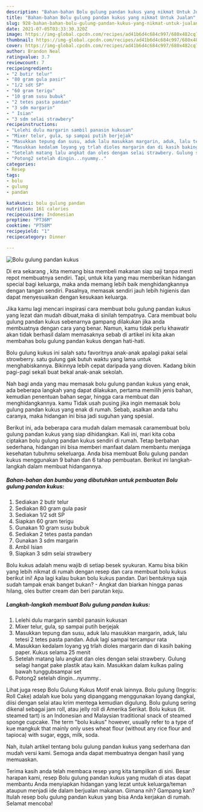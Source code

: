 ```yaml
---
description: "Bahan-bahan Bolu gulung pandan kukus yang nikmat Untuk Jualan"
title: "Bahan-bahan Bolu gulung pandan kukus yang nikmat Untuk Jualan"
slug: 928-bahan-bahan-bolu-gulung-pandan-kukus-yang-nikmat-untuk-jualan
date: 2021-07-05T03:33:30.320Z
image: https://img-global.cpcdn.com/recipes/ad41b6d4c684c997/680x482cq70/bolu-gulung-pandan-kukus-foto-resep-utama.jpg
thumbnail: https://img-global.cpcdn.com/recipes/ad41b6d4c684c997/680x482cq70/bolu-gulung-pandan-kukus-foto-resep-utama.jpg
cover: https://img-global.cpcdn.com/recipes/ad41b6d4c684c997/680x482cq70/bolu-gulung-pandan-kukus-foto-resep-utama.jpg
author: Brandon Neal
ratingvalue: 3.7
reviewcount: 7
recipeingredient:
- "2 butir telur"
- "80 gram gula pasir"
- "1/2 sdt SP"
- "60 gram terigu"
- "10 gram susu bubuk"
- "2 tetes pasta pandan"
- "3 sdm margarin"
- " Isian"
- "3 sdm selai strawbery"
recipeinstructions:
- "Lelehi dulu margarin sambil panasin kukusan"
- "Mixer telur, gula, sp sampai putih berjejak"
- "Masukkan tepung dan susu, aduk lalu masukkan margarin, aduk, lalu tetesi 2 tetes pasta pandan. Aduk lagi sampai tercampur rata"
- "Masukkan kedalam loyang yg trlah dioles margarin dan di kasih baking paper. Kukus selama 25 menit"
- "Setelah matang lalu angkat dan oles dengan selai strawbery. Gulung selagi hangat pake plastik atau kain. Masukkan dalam kulkas paling bawah tunggubsampai set"
- "Potong2 setelah dingin...nyummy.."
categories:
- Resep
tags:
- bolu
- gulung
- pandan

katakunci: bolu gulung pandan 
nutrition: 161 calories
recipecuisine: Indonesian
preptime: "PT36M"
cooktime: "PT58M"
recipeyield: "1"
recipecategory: Dinner

---
```



![Bolu gulung pandan kukus](https://img-global.cpcdn.com/recipes/ad41b6d4c684c997/680x482cq70/bolu-gulung-pandan-kukus-foto-resep-utama.jpg)

Di era  sekarang , kita memang bisa membeli makanan siap saji tanpa mesti repot membuatnya sendiri. Tapi, untuk kita yang mau memberikan hidangan special bagi keluarga, maka anda memang lebih baik menghidangkannya dengan tangan sendiri. Pasalnya, memasak sendiri jauh lebih higienis dan dapat menyesuaikan dengan kesukaan keluarga.

Jika kamu lagi mencari inspirasi cara membuat bolu gulung pandan kukus yang lezat dan mudah dibuat,maka di sinilah tempatnya. Cara membuat bolu gulung pandan kukus  sebenarnya gampang dilakukan jika anda membuatnya dengan cara yang benar. Namun, kamu tidak perlu khawatir akan tidak berhasil dalam memasaknya 
sebab di artikel ini kita akan membahas bolu gulung pandan kukus dengan hati-hati.  

Bolu gulung kukus ini salah satu favoritnya anak-anak apalagi pakai selai strowberry. satu gulung gak butuh waktu yang lama untuk menghabiskannya. Bikinnya lebih cepat daripada yang dioven. Kadang bikin pagi-pagi sekali buat bekal anak-anak sekolah.

Nah bagi anda yang mau memasak bolu gulung pandan kukus yang enak, ada beberapa langkah yang dapat dilakukan, pertama memilih jenis bahan, kemudian penentuan bahan segar, hingga cara membuat dan menghidangkannya. kamu Tidak usah pusing jika ingin memasak bolu gulung pandan kukus yang enak di rumah. Sebab, asalkan anda  tahu caranya, maka hidangan ini bisa jadi suguhan yang spesial.

Berikut ini, ada beberapa cara mudah dalam memasak caramembuat bolu gulung pandan kukus yang siap dihidangkan. Kali ini, mari kita coba ciptakan bolu gulung pandan kukus sendiri di rumah. Tetap berbahan sederhana, hidangan ini bisa memberi manfaat dalam membantu menjaga kesehatan tubuhmu sekeluarga. Anda bisa membuat Bolu gulung pandan kukus menggunakan 9 bahan dan 6 tahap pembuatan. Berikut ini langkah-langkah dalam membuat hidangannya.

<!--inarticleads1-->

##### Bahan-bahan dan bumbu yang dibutuhkan untuk pembuatan Bolu gulung pandan kukus:

1. Sediakan 2 butir telur
1. Sediakan 80 gram gula pasir
1. Sediakan 1/2 sdt SP
1. Siapkan 60 gram terigu
1. Gunakan 10 gram susu bubuk
1. Sediakan 2 tetes pasta pandan
1. Gunakan 3 sdm margarin
1. Ambil  Isian
1. Siapkan 3 sdm selai strawbery


Bolu kukus adalah menu wajib di setiap besek syukuran. Kamu bisa bikin yang lebih nikmat di rumah dengan resep dan cara membuat bolu kukus berikut ini! Apa lagi kalau bukan bolu kukus pandan. Dari bentuknya saja sudah tampak enak banget bukan? - Angkat dan biarkan hingga panas hilang, oles butter cream dan beri parutan keju. 

<!--inarticleads2-->

##### Langkah-langkah membuat Bolu gulung pandan kukus:

1. Lelehi dulu margarin sambil panasin kukusan
1. Mixer telur, gula, sp sampai putih berjejak
1. Masukkan tepung dan susu, aduk lalu masukkan margarin, aduk, lalu tetesi 2 tetes pasta pandan. Aduk lagi sampai tercampur rata
1. Masukkan kedalam loyang yg trlah dioles margarin dan di kasih baking paper. Kukus selama 25 menit
1. Setelah matang lalu angkat dan oles dengan selai strawbery. Gulung selagi hangat pake plastik atau kain. Masukkan dalam kulkas paling bawah tunggubsampai set
1. Potong2 setelah dingin...nyummy..


Lihat juga resep Bolu Gulung Kukus Motif enak lainnya. Bolu gulung (Inggris: Roll Cake) adalah kue bolu yang dipanggang menggunakan loyang dangkal, diisi dengan selai atau krim mentega kemudian digulung. Bolu gulung sering dikenal sebagai jam roll, atau jelly roll di Amerika Serikat. Bolu kukus (lit. steamed tart) is an Indonesian and Malaysian traditional snack of steamed sponge cupcake. The term &#34;bolu kukus&#34; however, usually refer to a type of kue mangkuk that mainly only uses wheat flour (without any rice flour and tapioca) with sugar, eggs, milk, soda. 

Nah, itulah artikel tentang  bolu gulung pandan kukus  yang sederhana dan mudah versi kami. Semoga anda dapat membuatnya dengan hasil yang memuaskan. 

Terima kasih anda telah membaca resep yang kita tampilkan di sini. Besar harapan kami, resep  Bolu gulung pandan kukus yang mudah di atas dapat membantu Anda menyiapkan hidangan yang lezat untuk keluarga/teman ataupun menjadi ide dalam berjualan makanan. Gimana nih? Gampang kan? Itulah resep bolu gulung pandan kukus yang bisa Anda kerjakan di rumah. Selamat mencoba!

